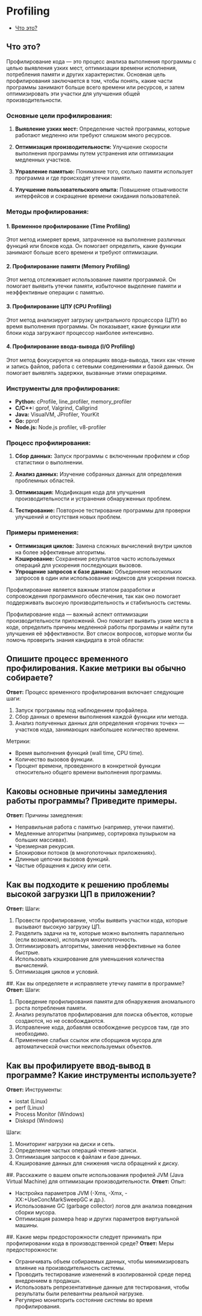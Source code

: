 # Profiling
- [Что это?](#что-это)

## Что это?

Профилирование кода — это процесс анализа выполнения программы с целью выявления узких мест, оптимизации времени исполнения, потребления памяти и других характеристик. Основная цель профилирования заключается в том, чтобы понять, какие части программы занимают больше всего времени или ресурсов, и затем оптимизировать эти участки для улучшения общей производительности.

### Основные цели профилирования:

1. **Выявление узких мест:** Определение частей программы, которые работают медленно или требуют слишком много ресурсов.
  
2. **Оптимизация производительности:** Улучшение скорости выполнения программы путем устранения или оптимизации медленных участков.

3. **Управление памятью:** Понимание того, сколько памяти использует программа и где происходят утечки памяти.

4. **Улучшение пользовательского опыта:** Повышение отзывчивости интерфейсов и сокращение времени ожидания пользователей.

### Методы профилирования:

#### 1. Временное профилирование (Time Profiling)
Этот метод измеряет время, затраченное на выполнение различных функций или блоков кода. Он помогает определить, какие функции занимают больше всего времени и требуют оптимизации.

#### 2. Профилирование памяти (Memory Profiling)
Этот метод отслеживает использование памяти программой. Он помогает выявить утечки памяти, избыточное выделение памяти и неэффективные операции с памятью.

#### 3. Профилирование ЦПУ (CPU Profiling)
Этот метод анализирует загрузку центрального процессора (ЦПУ) во время выполнения программы. Он показывает, какие функции или блоки кода загружают процессор наиболее интенсивно.

#### 4. Профилирование ввода-вывода (I/O Profiling)
Этот метод фокусируется на операциях ввода-вывода, таких как чтение и запись файлов, работа с сетевыми соединениями и базой данных. Он помогает выявлять задержки, вызванные этими операциями.

### Инструменты для профилирования:

- **Python:** cProfile, line_profiler, memory_profiler
- **C/C++:** gprof, Valgrind, Callgrind
- **Java:** VisualVM, JProfiler, YourKit
- **Go:** pprof
- **Node.js:** Node.js profiler, v8-profiler

### Процесс профилирования:

1. **Сбор данных:** Запуск программы с включенным профилем и сбор статистики о выполнении.
  
2. **Анализ данных:** Изучение собранных данных для определения проблемных областей.

3. **Оптимизация:** Модификация кода для улучшения производительности и устранения обнаруженных проблем.

4. **Тестирование:** Повторное тестирование программы для проверки улучшений и отсутствия новых проблем.

### Примеры применения:

- **Оптимизация циклов:** Замена сложных вычислений внутри циклов на более эффективные алгоритмы.
- **Кэширование:** Сохранение результатов часто используемых операций для ускорения последующих вызовов.
- **Упрощение запросов к базе данных:** Объединение нескольких запросов в один или использование индексов для ускорения поиска.

Профилирование является важным этапом разработки и сопровождения программного обеспечения, так как оно помогает поддерживать высокую производительность и стабильность системы.



Профилирование кода — важный аспект оптимизации производительности приложений. Оно помогает выявить узкие места в коде, определить причины медленной работы программы и найти пути улучшения её эффективности. Вот список вопросов, которые могли бы помочь проверить знания кандидата в этой области:

## Опишите процесс временного профилирования. Какие метрики вы обычно собираете? 
   **Ответ:** Процесс временного профилирования включает следующие шаги:
   1. Запуск программы под наблюдением профайлера.
   2. Сбор данных о времени выполнения каждой функции или метода.
   3. Анализ полученных данных для определения «горячих точек» — участков кода, занимающих наибольшее количество времени.
   
   Метрики:
   - Время выполнения функций (wall time, CPU time).
   - Количество вызовов функции.
   - Процент времени, проведенного в конкретной функции относительно общего времени выполнения программы.

## Каковы основные причины замедления работы программы? Приведите примеры.
   **Ответ:** Причины замедления:
   - Неправильная работа с памятью (например, утечки памяти).
   - Медленные алгоритмы (например, сортировка пузырьком на больших массивах).
   - Чрезмерная рекурсия.
   - Блокировки потоков (в многопоточных приложениях).
   - Длинные цепочки вызовов функций.
   - Частые обращения к диску или сети.

## Как вы подходите к решению проблемы высокой загрузки ЦП в приложении?
   **Ответ:** Шаги:
   1. Провести профилирование, чтобы выявить участки кода, которые вызывают высокую загрузку ЦП.
   2. Разделить задачи на те, которые можно выполнять параллельно (если возможно), используя многопоточность.
   3. Оптимизировать алгоритмы, заменив неэффективные на более быстрые.
   4. Использовать кэширование для уменьшения количества вычислений.
   5. Оптимизация циклов и условий.

##. Как вы определяете и исправляете утечку памяти в программе?
   **Ответ:** Шаги:
   1. Проведение профилирования памяти для обнаружения аномального роста потребления памяти.
   2. Анализ результатов профилирования для поиска объектов, которые создаются, но не освобождаются.
   3. Исправление кода, добавляя освобождение ресурсов там, где это необходимо.
   4. Применение слабых ссылок или сборщиков мусора для автоматической очистки неиспользуемых объектов.

## Как вы профилируете ввод-вывод в программе? Какие инструменты используете?
   **Ответ:** Инструменты:
   - iostat (Linux)
   - perf (Linux)
   - Process Monitor (Windows)
   - Diskspd (Windows)
   
   Шаги:
   1. Мониторинг нагрузки на диски и сеть.
   2. Определение частых операций чтения-записи.
   3. Оптимизация запросов к файлам и базе данных.
   4. Кэширование данных для снижения числа обращений к диску.

##. Расскажите о вашем опыте использования профилей JVM (Java Virtual Machine) для оптимизации производительности.
   **Ответ:** Опыт:
   - Настройка параметров JVM (-Xms, -Xmx, -XX:+UseConcMarkSweepGC и др.).
   - Использование GC (garbage collector) логов для анализа поведения сборки мусора.
   - Оптимизация размера heap и других параметров виртуальной машины.

##. Какие меры предосторожности следует принимать при профилировании кода в производственной среде?
   **Ответ:** Меры предосторожности:
   - Ограничивать объем собираемых данных, чтобы минимизировать влияние на производительность системы.
   - Проводить тестирование изменений в изолированной среде перед внедрением в продакшн.
   - Использовать репрезентативные данные для тестирования, чтобы результаты были релевантны реальной нагрузке.
   - Регулярно мониторить состояние системы во время профилирования.

